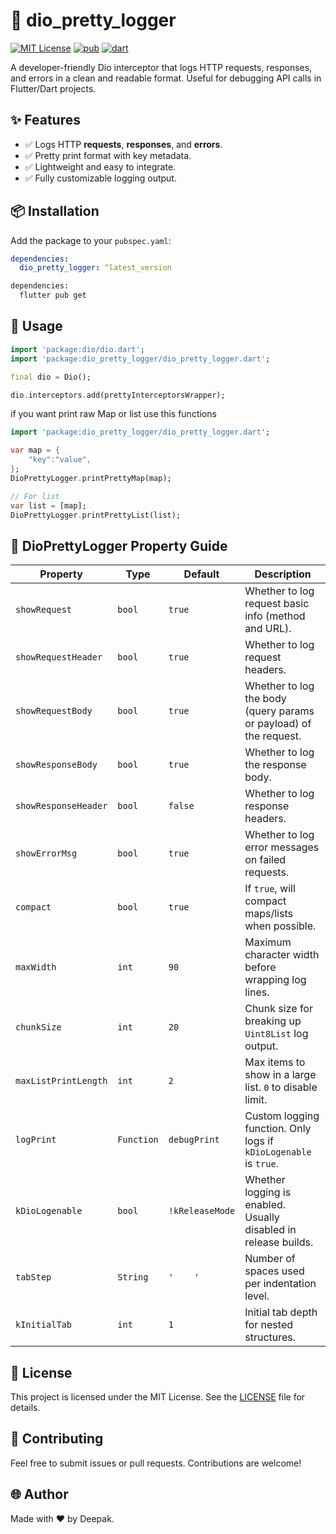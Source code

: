 # 📱 dio_pretty_logger

[![MIT License](https://img.shields.io/badge/License-MIT-green.svg)](https://pub.dev/packages/dio_pretty_logger)
[![pub](https://img.shields.io/pub/v/fast_cache_network_image)](https://pub.dev/packages/dio_pretty_logger)
[![dart](https://img.shields.io/badge/dart-pure%20dart-success)](https://pub.dev/packages/dio_pretty_logger)

A developer-friendly Dio interceptor that logs HTTP requests, responses, and errors in a clean and readable format. Useful for debugging API calls in Flutter/Dart projects.

## ✨ Features

- ✅ Logs HTTP **requests**, **responses**, and **errors**.
- ✅ Pretty print format with key metadata.
- ✅ Lightweight and easy to integrate.
- ✅ Fully customizable logging output.

## 📦 Installation

Add the package to your `pubspec.yaml`:

```yaml
dependencies:
  dio_pretty_logger: ^latest_version
```

```sh
dependencies:
  flutter pub get
```


## 🚀 Usage
```dart
import 'package:dio/dio.dart';
import 'package:dio_pretty_logger/dio_pretty_logger.dart';

final dio = Dio();

dio.interceptors.add(prettyInterceptorsWrapper);
```

if you want print raw Map or list use this functions

```dart
import 'package:dio_pretty_logger/dio_pretty_logger.dart';

var map = {
    "key":"value",
};
DioPrettyLogger.printPrettyMap(map);

// For list
var list = [map];
DioPrettyLogger.printPrettyList(list);
```

## 🔧 DioPrettyLogger Property Guide

| Property             | Type       | Default         | Description                                                       |
| -------------------- | ---------- | --------------- | ----------------------------------------------------------------- |
| `showRequest`        | `bool`     | `true`          | Whether to log request basic info (method and URL).               |
| `showRequestHeader`  | `bool`     | `true`          | Whether to log request headers.                                   |
| `showRequestBody`    | `bool`     | `true`          | Whether to log the body (query params or payload) of the request. |
| `showResponseBody`   | `bool`     | `true`          | Whether to log the response body.                                 |
| `showResponseHeader` | `bool`     | `false`         | Whether to log response headers.                                  |
| `showErrorMsg`       | `bool`     | `true`          | Whether to log error messages on failed requests.                 |
| `compact`            | `bool`     | `true`          | If `true`, will compact maps/lists when possible.                 |
| `maxWidth`           | `int`      | `90`            | Maximum character width before wrapping log lines.                |
| `chunkSize`          | `int`      | `20`            | Chunk size for breaking up `Uint8List` log output.                |
| `maxListPrintLength` | `int`      | `2`             | Max items to show in a large list. `0` to disable limit.          |
| `logPrint`           | `Function` | `debugPrint`    | Custom logging function. Only logs if `kDioLogenable` is `true`.  |
| `kDioLogenable`      | `bool`     | `!kReleaseMode` | Whether logging is enabled. Usually disabled in release builds.   |
| `tabStep`            | `String`   | `'    '`        | Number of spaces used per indentation level.                      |
| `kInitialTab`        | `int`      | `1`             | Initial tab depth for nested structures.                          |


## 📄 License
This project is licensed under the MIT License. See the [LICENSE](https://github.com/deepak07082/dio_pretty_logger/blob/main/LICENSE) file for details.

## 💬 Contributing
Feel free to submit issues or pull requests. Contributions are welcome!

## 🌐 Author
Made with ❤️ by Deepak.